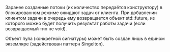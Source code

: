 Заранее созданные потоки (их количество передаётся конструктору) в блокированном режиме ожидают задач от клиента. При добавлении клиентом задачи в очередь ему возвращается объект std::future, из которого можно будет получить результат работы задачи (если возвращаемый тип не void).

Объект пула (конкретной сигнатуры) может быть создан лишь в едином экземляре (задействован паттерн Singelton).

